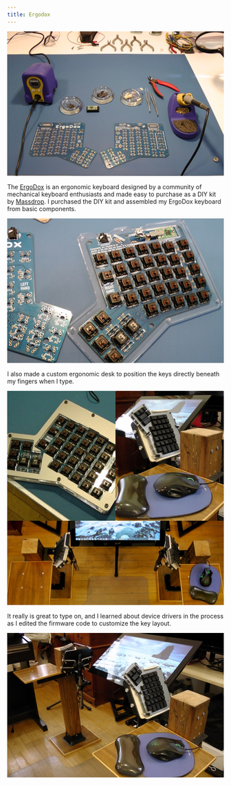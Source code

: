 ```yaml
---
title: Ergodox
---
```


![The unassembled kit.](assets/img/work/proj-4/kit.jpg)

The [ErgoDox](http://ergodox.org/) is an ergonomic keyboard designed by a community of mechanical keyboard
enthusiasts and made easy to purchase as a DIY kit by [Massdrop](https://www.massdrop.com/home).  I purchased the DIY
kit and assembled my ErgoDox keyboard from basic components.

![Partially assembled](assets/img/work/proj-4/half.jpg)

I also made a custom ergonomic desk to position the keys
directly beneath my fingers when I type.

<div style="width:100%; height:auto">
   <img alt="Ready for testing" src="assets/img/work/proj-4/testinghalf.jpg" style="float:left; width:50%; height:auto">
   <img alt="In the desk" src="assets/img/work/proj-4/desknarrow-half.jpg" style="float:right; width:50%; height:auto">
</div>

![My ergonomic desk top view](assets/img/work/proj-4/desktop.jpg)

It really is great to type on, and I learned about device drivers
in the process as I edited the firmware code to customize the key layout. 

![My ergonomic desk](assets/img/work/proj-4/deskwide.jpg)
